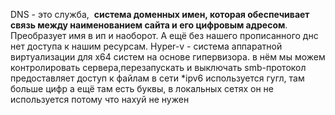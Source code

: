 DNS - это служба,  **система доменных имен, которая обеспечивает связь между наименованием сайта и его цифровым адресом**. Преобразует имя в ип и наоборот.
А ещё без нашего прописанного днс нет доступа к нашим ресурсам.
Hyper-v - система аппаратной виртуализации для х64 систем на основе гипервизора.
в нём мы можем контролировать сервера,перезапускать и выключать
smb-протокол предоставляет доступ к файлам в сети 
*ipv6 используется гугл, там больше цифр а ещё там есть буквы, в локальных сетях он не используется потому что нахуй не нужен 
